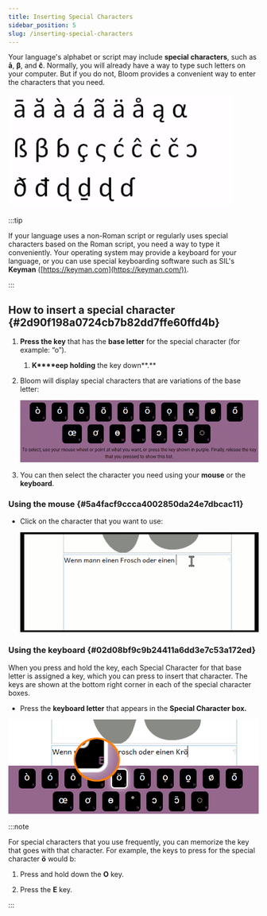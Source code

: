 ```yaml
---
title: Inserting Special Characters
sidebar_position: 5
slug: /inserting-special-characters
---
```




<div class='notion-row'>
<div class='notion-column' style={{width: 'calc((100% - (min(32px, 4vw) * 1)) * 0.5)'}}>


Your language's alphabet or script may include **special characters**, such as **ā**, **β**, and **ĉ**. Normally, you will already have a way to type such letters on your computer. But if you do not, Bloom provides a convenient way to enter the characters that you need. 


</div><div className='notion-spacer'></div>

<div class='notion-column' style={{width: 'calc((100% - (min(32px, 4vw) * 1)) * 0.5)'}}>


![](./1759878967.png)



</div><div className='notion-spacer'></div>
</div>


:::tip

If your language uses a non-Roman script or regularly uses special characters based on the Roman script, you need a way to type it conveniently. Your operating system may provide a keyboard for your language, or you can use special keyboarding software such as SIL's **Keyman** ([https://keyman.com](https://keyman.com/)).  

:::




## How to insert a special character {#2d90f198a0724cb7b82dd7ffe60ffd4b}

1. **Press the key** that has the **base letter** for the special character (for example: “o”).
	1. **K****eep holding** the key down**.**
2. Bloom will display special characters that are variations of the base letter:

	![](./173570224.png)

3. You can then select the character you need using your **mouse** or the **keyboard**.

### Using the mouse {#5a4facf9ccca4002850da24e7dbcac11}

- Click on the character that you want to use:

	![](./935043395.gif)


### Using the keyboard {#02d08bf9c9b24411a6dd3e7c53a172ed}


When you press and hold the key, each Special Character for that base letter is assigned a key, which you can press to insert that character. The keys are shown at the bottom right corner in each of the special character boxes.

- Press the **keyboard letter** that appears in the **Special Character box.**

![](./139395228.png)


:::note

For special characters that you use frequently, you can memorize the key that goes with that character. For example, the keys to press for the special character **ö** would b:
1. Press and hold down the **O** key.

2. Press the **E** key.

:::



